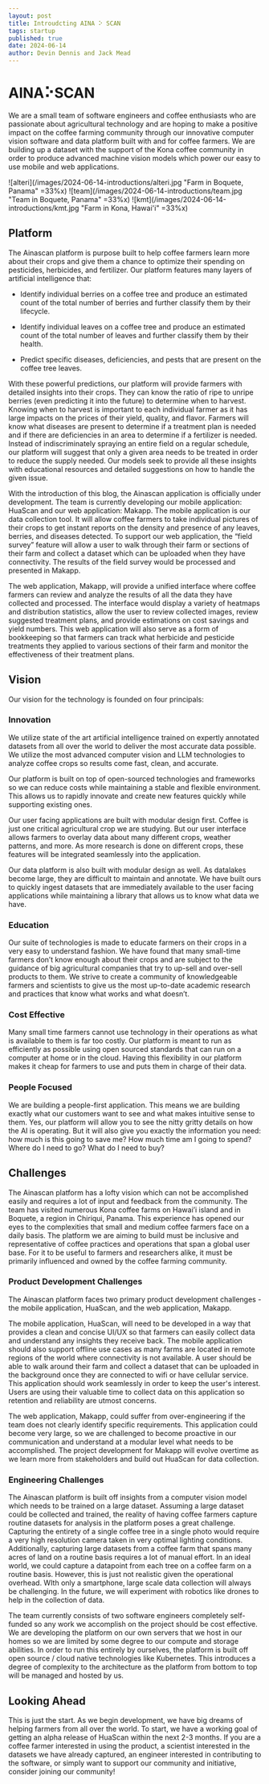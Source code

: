 ```yaml
---
layout: post
title: Introudcting AINA ⠕ SCAN
tags: startup
published: true
date: 2024-06-14
author: Devin Dennis and Jack Mead
---
```

# AINA⠕SCAN

We are a small team of software engineers and coffee enthusiasts who are passionate about agricultural technology and are hoping to make a positive impact on the coffee farming community through our innovative computer vision software and data platform built with and for coffee farmers. We are building up a dataset with the support of the Kona coffee community in order to produce advanced machine vision models which power our easy to use mobile and web applications.

![alteri](/images/2024-06-14-introductions/alteri.jpg "Farm in Boquete, Panama" =33%x) ![team](/images/2024-06-14-introductions/team.jpg "Team in Boquete, Panama" =33%x) ![kmt](/images/2024-06-14-introductions/kmt.jpg "Farm in Kona, Hawai'i" =33%x) 

<!-- <div style="overflow: hidden; display: flex; justify-content: center; align-items: center;">
    <img src="/images/2024-06-14-introductions/team.jpg" title="Team members in Boquete, Panama". alt="team" style="border-radius: 20px">
</div> -->

## Platform

The Ainascan platform is purpose built to help coffee farmers learn more about their crops and give them a chance to optimize their spending on pesticides, herbicides, and fertilizer. Our platform features many layers of artificial intelligence that:

- Identify individual berries on a coffee tree and produce an estimated count of the total number of berries and further classify them by their lifecycle.

- Identify individual leaves on a coffee tree and produce an estimated count of the total number of leaves and further classify them by their health.

- Predict specific diseases, deficiencies, and pests that are present on the coffee tree leaves.

With these powerful predictions, our platform will provide farmers with detailed insights into their crops. They can know the ratio of ripe to unripe berries (even predicting it into the future) to determine when to harvest. Knowing when to harvest is important to each individual farmer as it has large impacts on the prices of their yield, quality, and flavor. Farmers will know what diseases are present to determine if a treatment plan is needed and if there are deficiencies in an area to determine if a fertilizer is needed. Instead of indiscriminately spraying an entire field on a regular schedule, our platform will suggest that only a given area needs to be treated in order to reduce the supply needed. Our models seek to provide all these insights with educational resources and detailed suggestions on how to handle the given issue.

With the introduction of this blog, the Ainascan application is officially under development. The team is currently developing our mobile application: HuaScan and our web application: Makapp. The mobile application is our data collection tool. It will allow coffee farmers to take individual pictures of their crops to get instant reports on the density and presence of any leaves, berries, and diseases detected. To support our web application, the “field survey” feature will allow a user to walk through their farm or sections of their farm and collect a dataset which can be uploaded when they have connectivity. The results of the field survey would be processed and presented in Makapp. 

The web application, Makapp, will provide a unified interface where coffee farmers can review and analyze the results of all the data they have collected and processed. The interface would display a variety of heatmaps and distribution statistics, allow the user to review collected images, review suggested treatment plans, and provide estimations on cost savings and yield numbers. This web application will also serve as a form of bookkeeping so that farmers can track what herbicide and pesticide treatments they applied to various sections of their farm and monitor the effectiveness of their treatment plans.

## Vision

Our vision for the technology is founded on four principals:

### Innovation

We utilize state of the art artificial intelligence trained on expertly annotated datasets from all over the world to deliver the most accurate data possible. We utilize the most advanced computer vision and LLM technologies to analyze coffee crops so results come fast, clean, and accurate.

Our platform is built on top of open-sourced technologies and frameworks so we can reduce costs while maintaining a stable and flexible environment. This allows us to rapidly innovate and create new features quickly while supporting existing ones.

Our user facing applications are built with modular design first. Coffee is just one critical agricultural crop we are studying. But our user interface allows farmers to overlay data about many different crops, weather patterns, and more. As more research is done on different crops, these features will be integrated seamlessly into the application.

Our data platform is also built with modular design as well. As datalakes become large, they are difficult to maintain and annotate. We have built ours to quickly ingest datasets that are immediately available to the user facing applications while maintaining a library that allows us to know what data we have.

### Education

Our suite of technologies is made to educate farmers on their crops in a very easy to understand fashion. We have found that many small-time farmers don’t know enough about their crops and are subject to the guidance of big agricultural companies that try to up-sell and over-sell products to them. We strive to create a community of knowledgeable farmers and scientists to give us the most up-to-date academic research and practices that know what works and what doesn’t.

### Cost Effective

Many small time farmers cannot use technology in their operations as what is available to them is far too costly. Our platform is meant to run as efficiently as possible using open sourced standards that can run on a computer at home or in the cloud. Having this flexibility in our platform makes it cheap for farmers to use and puts them in charge of their data.

### People Focused

We are building a people-first application. This means we are building exactly what our customers want to see and what makes intuitive sense to them. Yes, our platform will allow you to see the nitty gritty details on how the AI is operating. But it will also give you exactly the information you need: how much is this going to save me? How much time am I going to spend? Where do I need to go? What do I need to buy?

## Challenges

The Ainascan platform has a lofty vision which can not be accomplished easily and requires a lot of input and feedback from the community. The team has visited numerous Kona coffee farms on Hawai’i island and in Boquete, a region in Chiriqui, Panama. This experience has opened our eyes to the complexities that small and medium coffee farmers face on a daily basis. The platform we are aiming to build must be inclusive and representative of coffee practices and operations that span a global user base. For it to be useful to farmers and researchers alike, it must be primarily influenced and owned by the coffee farming community.

### Product Development Challenges

The Ainascan platform faces two primary product development challenges - the mobile application, HuaScan, and the web application, Makapp.

The mobile application, HuaScan, will need to be developed in a way that provides a clean and concise UI/UX so that farmers can easily collect data and understand any insights they receive back. The mobile application should also support offline use cases as many farms are located in remote regions of the world where connectivity is not available. A user should be able to walk around their farm and collect a dataset that can be uploaded in the background once they are connected to wifi or have cellular service. This application should work seamlessly in order to keep the user's interest. Users are using their valuable time to collect data on this application so retention and reliability are utmost concerns.

The web application, Makapp, could suffer from over-engineering if the team does not clearly identify specific requirements. This application could become very large, so we are challenged to become proactive in our communication and understand at a modular level what needs to be accomplished. The project development for Makapp will evolve overtime as we learn more from stakeholders and build out HuaScan for data collection.

### Engineering Challenges

The Ainascan platform is built off insights from a computer vision model which needs to be trained on a large dataset. Assuming a large dataset could be collected and trained, the reality of having coffee farmers capture routine datasets for analysis in the platform poses a great challenge. Capturing the entirety of a single coffee tree in a single photo would require a very high resolution camera taken in very optimal lighting conditions. Additionally, capturing large datasets from a coffee farm that spans many acres of land on a routine basis requires a lot of manual effort. In an ideal world, we could capture a datapoint from each tree on a coffee farm on a routine basis. However, this is just not realistic given the operational overhead. WIth only a smartphone, large scale data collection will always be challenging. In the future, we will experiment with robotics like drones to help in the collection of data.

The team currently consists of two software engineers completely self-funded so any work we accomplish on the project should be cost effective. We are developing the platform on our own servers that we host in our homes so we are limited by some degree to our compute and storage abilities. In order to run this entirely by ourselves, the platform is built off open source / cloud native technologies like Kubernetes. This introduces a degree of complexity to the architecture as the platform from bottom to top will be managed and hosted by us.

## Looking Ahead

This is just the start. As we begin development, we have big dreams of helping farmers from all over the world. To start, we have a working goal of getting an alpha release of HuaScan within the next 2-3 months. If you are a coffee farmer interested in using the product, a scientist interested in the datasets we have already captured, an engineer interested in contributing to the software, or simply want to support our community and initiative, consider joining our community!
